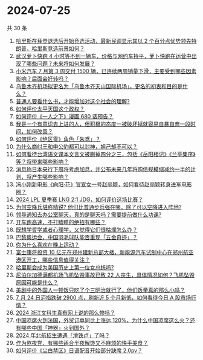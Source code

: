 # 2024-07-25

共 30 条

<!-- BEGIN ZHIHUVIDEO -->
<!-- 最后更新时间 Thu Jul 25 2024 00:10:41 GMT+0800 (China Standard Time) -->
1. [哈里斯在拜登退选后开始竞选活动，最新民调显示其以 2 个百分点优势领先特朗普，哈里斯竞选前景如何？](https://www.zhihu.com/question/662440931)
1. [武汉萝卜快跑 4 小时等不到一辆车，价格与网约车持平，萝卜快跑在运营中出现了哪些问题？未来将如何发展？](https://www.zhihu.com/question/662455990)
1. [小米汽车 7 月第 3 周交付 1500 辆，已连续两周销量下滑，主要受到哪些因素影响？后面会好转吗？](https://www.zhihu.com/question/662376594)
1. [乌鲁木齐机场拟更名为「乌鲁木齐天山国际机场」，更名的初衷和目的是什么？](https://www.zhihu.com/question/662396862)
1. [普通人要看什么书，才能增加对这个社会的理解?](https://www.zhihu.com/question/622336621)
1. [如何评价太平天国这个政权？](https://www.zhihu.com/question/617683941)
1. [如何评价《一人之下》漫画 680 话预告？](https://www.zhihu.com/question/662442324)
1. [我是一个有意识去上进的人，但积极的态度一被破坏掉就容易自暴自弃一段时间，如何改善？](https://www.zhihu.com/question/661957587)
1. [如何评价《绝区零》角色「朱鸢」？](https://www.zhihu.com/question/661089450)
1. [为什么商纣王和申公豹都可以封神，妲己却不可以？](https://www.zhihu.com/question/54675225)
1. [如何看待台湾语文课本文言文被删掉四分之三，包括《岳阳楼记》《兰亭集序》等？将带来哪些影响？](https://www.zhihu.com/question/662436211)
1. [消息称日本央行下周将考虑加息，并公布未来几年将购债规模缩减约一半的计划，将产生哪些影响？](https://www.zhihu.com/question/662478077)
1. [冯小刚新电影《向阳·花》官宣女一号赵丽颖，如何看待赵丽颖转身进军电影圈？](https://www.zhihu.com/question/662281380)
1. [2024 LPL 夏季赛 LNG 2:1 JDG，如何评价这场比赛？](https://www.zhihu.com/question/662479097)
1. [为何空降兵堪称精锐? 他们比普通步兵强在哪，除了可以空降进入阵地?](https://www.zhihu.com/question/38930154)
1. [领导通知去办公室聊天，真的是聊天吗？需要提前做什么功课?](https://www.zhihu.com/question/662319245)
1. [开车跑高速，不打瞌睡的绝招有哪些？](https://www.zhihu.com/question/661074015)
1. [既想学哲学或者心理学，又觉得它们很枯燥怎么办？](https://www.zhihu.com/question/659272300)
1. [巴黎奥运会，中国羽毛球队能否重现「五金奇迹」？](https://www.zhihu.com/question/661773319)
1. [你为什么喜欢在晚上运动？](https://www.zhihu.com/question/661420786)
1. [富士康将投资 10 亿元在郑州建新总部大楼，新能源汽车试制中心在郑州航空港区开工，哪些信息值得关注？](https://www.zhihu.com/question/662478073)
1. [哈里斯会成为美国历史上第一位女总统吗?](https://www.zhihu.com/question/662282593)
1. [尼泊尔加德满都机场飞机坠毁事故已致 22 人丧生，具体情况如何？飞机坠毁原因可能是什么？](https://www.zhihu.com/question/662453188)
1. [美剧中的外国人一顿饭只吃了个三明治就行了，他们饭量真的那么小吗？](https://www.zhihu.com/question/27162329)
1. [7 月 24 日沪指跌破 2900 点，刷新近 5 个月新低，如何看待今日 A 股市场行情？](https://www.zhihu.com/question/662437770)
1. [2024 浙江文科生真有网上说的那么惨吗？](https://www.zhihu.com/question/662292692)
1. [中国凉席火到法国，外贸订单同比上涨达 120%，为什么中国凉席这么火？还有哪些中国「神器」火到国外？](https://www.zhihu.com/question/662399675)
1. [2024 年北航招生遭遇「滑铁卢」了吗？](https://www.zhihu.com/question/661923968)
1. [作为熬夜党，有哪些适合半夜解馋又不麻烦的快手美食？](https://www.zhihu.com/question/661067211)
1. [如何评价《尘白禁区》日语配音开始部分缺席 2.0pv？](https://www.zhihu.com/question/662479142)
<!-- END ZHIHUVIDEO -->
